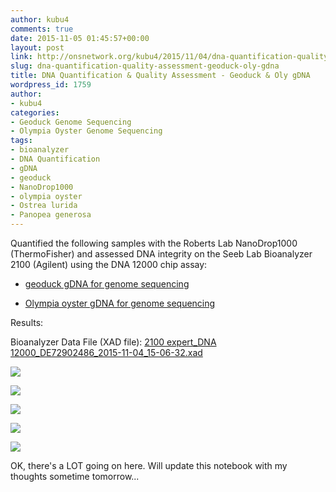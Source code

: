 ```yaml
---
author: kubu4
comments: true
date: 2015-11-05 01:45:57+00:00
layout: post
link: http://onsnetwork.org/kubu4/2015/11/04/dna-quantification-quality-assessment-geoduck-oly-gdna/
slug: dna-quantification-quality-assessment-geoduck-oly-gdna
title: DNA Quantification & Quality Assessment - Geoduck & Oly gDNA
wordpress_id: 1759
author:
- kubu4
categories:
- Geoduck Genome Sequencing
- Olympia Oyster Genome Sequencing
tags:
- bioanalyzer
- DNA Quantification
- gDNA
- geoduck
- NanoDrop1000
- olympia oyster
- Ostrea lurida
- Panopea generosa
---
```


Quantified the following samples with the Roberts Lab NanoDrop1000 (ThermoFisher) and assessed DNA integrity on the Seeb Lab Bioanalyzer 2100 (Agilent) using the DNA 12000 chip assay:




    
  * [geoduck gDNA for genome sequencing](http://onsnetwork.org/kubu4/2015/10/29/dna-isolation-geoduck-olympia-oyster-2/)

    
  * [Olympia oyster gDNA for genome sequencing](http://onsnetwork.org/kubu4/2015/10/29/dna-isolation-geoduck-olympia-oyster-2/)



Results:

Bioanalyzer Data File (XAD file): [2100 expert_DNA 12000_DE72902486_2015-11-04_15-06-32.xad](http://eagle.fish.washington.edu/Arabidopsis/Bioanalyzer%20Data/2100%20expert_DNA%2012000_DE72902486_2015-11-04_15-06-32.xad)

[![](http://eagle.fish.washington.edu/Arabidopsis/20151104_gDNA_geo_oly_ODs.JPG)](http://eagle.fish.washington.edu/Arabidopsis/20151104_gDNA_geo_oly_ODs.JPG)

[![](http://eagle.fish.washington.edu/Arabidopsis/20151104_gDNA_geo_oly_plots.JPG)](http://eagle.fish.washington.edu/Arabidopsis/20151104_gDNA_geo_oly_plots.JPG)

[![](http://eagle.fish.washington.edu/Arabidopsis/Bioanalyzer%20Data/20151104_bioanalyzer_geoduck_electropherogram.jpg)](http://eagle.fish.washington.edu/Arabidopsis/Bioanalyzer%20Data/20151104_bioanalyzer_geoduck_electropherogram.jpg)

[![](http://eagle.fish.washington.edu/Arabidopsis/Bioanalyzer%20Data/20151104_bioanalyzer_oly_electropherogram.jpg)](http://eagle.fish.washington.edu/Arabidopsis/Bioanalyzer%20Data/20151104_bioanalyzer_oly_electropherogram.jpg)

[![](http://eagle.fish.washington.edu/Arabidopsis/Bioanalyzer%20Data/20151104_bioanalyzer_geoduck_oly_gels.jpg)](http://eagle.fish.washington.edu/Arabidopsis/Bioanalyzer%20Data/20151104_bioanalyzer_geoduck_oly_gels.jpg)



OK, there's a LOT going on here. Will update this notebook with my thoughts sometime tomorrow...


